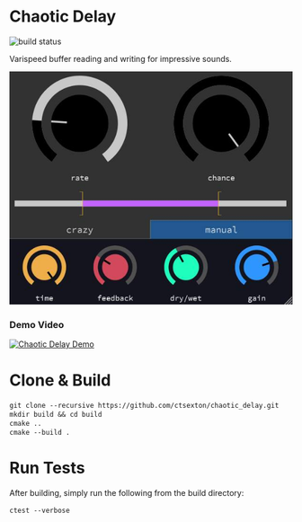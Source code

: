 # Chaotic Delay
![build status](https://github.com/ctsexton/chaotic_delay/workflows/CMake/badge.svg)

Varispeed buffer reading and writing for impressive sounds.

![screenshot.jpg](./screenshot.jpg)

### Demo Video
[![Chaotic Delay Demo](https://img.youtube.com/vi/bvbjJuZpEaM/0.jpg)](https://www.youtube.com/watch?v=bvbjJuZpEaM)

# Clone & Build
```
git clone --recursive https://github.com/ctsexton/chaotic_delay.git
mkdir build && cd build
cmake ..
cmake --build .
```

# Run Tests
After building, simply run the following from the build directory:
```
ctest --verbose
```
